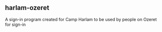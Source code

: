 ## harlam-ozeret
A sign-in program created for Camp Harlam to be used by people on Ozeret for sign-in
